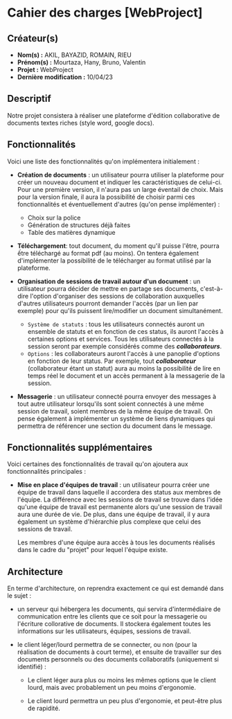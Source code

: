 # Cahier des charges [WebProject]

## Créateur(s)

- **Nom(s) :** AKIL, BAYAZID, ROMAIN, RIEU
- **Prénom(s) :** Mourtaza, Hany, Bruno, Valentin
- **Projet :** WebProject
- **Dernière modification :** 10/04/23

## Descriptif

Notre projet consistera à réaliser une plateforme d'édition collaborative de documents textes riches (style word, google docs).

## Fonctionnalités

Voici une liste des fonctionnalités qu'on implémentera initialement :

- **Création de documents** : un utilisateur pourra utiliser la plateforme pour créer un nouveau document et indiquer les caractéristiques de celui-ci. Pour une première version, il n'aura pas un large éventail de choix. Mais pour la version finale, il aura la possibilité de choisir parmi ces fonctionnalités et éventuellement d'autres (qu'on pense implémenter) :

  - Choix sur la police
  - Génération de structures déjà faites
  - Table des matières dynamique

- **Téléchargement**: tout document, du moment qu'il puisse l'être, pourra ếtre téléchargé au format pdf (au moins). On tentera également d'implémenter la possibilité de le télécharger au format utilisé par la plateforme.

- **Organisation de sessions de travail autour d'un document** : un utilisateur pourra décider de mettre en partage ses documents, c'est-à-dire l'option d'organiser des sessions de collaboration auxquelles d'autres utilisateurs pourront demander l'accès (par un lien par exemple) pour qu'ils puissent lire/modifier un document simultanément.
  - `Système de statuts` : tous les utilisateurs connectés auront un ensemble de statuts et en fonction de ces status, ils auront l'accès à certaines options et services. Tous les utilisateurs connectés à la session seront par exemple considérés comme des ***collaborateurs***.
  - `Options` : les collaborateurs auront l'accès à une panoplie d'options en fonction de leur status. Par exemple, tout ***collaborateur*** (collaborateur étant un statut) aura au moins la possibilité de lire en temps réel le document et un accès permanent à la messagerie de la session.

- **Messagerie** : un utilisateur connecté pourra envoyer des messages à tout autre utilisateur lorsqu'ils sont soient connectés à une même session de travail, soient membres de la même équipe de travail. On pense également à implémenter un système de liens dynamiques qui permettra de référencer une section du document dans le message.

## Fonctionnalités supplémentaires

Voici certaines des fonctionnalités de travail qu'on ajoutera aux fonctionnalités principales :

- **Mise en place d'équipes de travail** : un utilisateur pourra créer une équipe de travail dans laquelle il accordera des status aux membres de l'équipe. La différence avec les sessions de travail se trouve dans l'idée qu'une équipe de travail est permanente alors qu'une session de travail aura une durée de vie. De plus, dans une équipe de travail, il y aura également un système d'hiérarchie plus complexe que celui des sessions de travail.

  Les membres d'une équipe aura accès à tous les documents réalisés dans le cadre du "projet" pour lequel l'équipe existe.

## Architecture

En terme d'architecture, on reprendra exactement ce qui est demandé dans le sujet :
  
- un serveur qui hébergera les documents, qui servira d'intermédiaire de communication entre les clients que ce soit pour la messagerie ou l'écriture collorative de documents. Il stockera également toutes les informations sur les utilisateurs, équipes, sessions de travail.

- le client léger/lourd permettra de se connecter, ou non (pour la réalisation de documents à court terme), et ensuite de travailler sur des documents personnels ou des documents collaboratifs (uniquement si identifié) :

  - Le client léger aura plus ou moins les mêmes options que le client lourd, mais avec probablement un peu moins d'ergonomie.
  
  - Le client lourd permettra un peu plus d'ergonomie, et peut-être plus de rapidité.